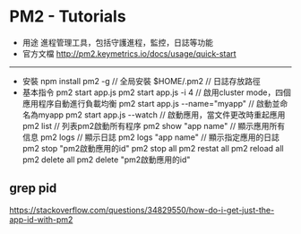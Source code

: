 # PM2 - Tutorials
* 用途
進程管理工具，包括守護進程，監控，日誌等功能
* 官方文檔 http://pm2.keymetrics.io/docs/usage/quick-start
---
* 安裝
npm install pm2 -g // 全局安裝
$HOME/.pm2 // 日誌存放路徑
* 基本指令
pm2 start app.js
pm2 start app.js -i 4 // 啟用cluster mode，四個應用程序自動進行負載均衡
pm2 start app.js --name="myapp" // 啟動並命名為myapp
pm2 start app.js --watch // 啟動應用，當文件更改時重起應用
pm2 list // 列表pm2啟動所有程序
pm2 show "app name" // 顯示應用所有信息
pm2 logs // 顯示日誌
pm2 logs "app name" // 顯示指定應用的日誌
pm2 stop "pm2啟動應用的id"
pm2 stop all
pm2 restat all
pm2 reload all
pm2 delete all
pm2 delete "pm2啟動應用的id"

## grep pid
https://stackoverflow.com/questions/34829550/how-do-i-get-just-the-app-id-with-pm2